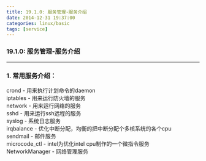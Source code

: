 ```yaml
---
title: 19.1.0: 服务管理-服务介绍
date: 2014-12-31 19:37:00
categories: linux/basic
tags: [service]
---
```

### 19.1.0: 服务管理-服务介绍

---

### 1. 常用服务介绍：
crond - 用来执行计划命令的daemon  
iptables - 用来运行防火墙的服务  
network - 用来运行网络的服务  
sshd - 用来运行ssh远程的服务  
syslog - 系统日志服务  
irqbalance - 优化中断分配，均衡的把中断分配个多核系统的各个cpu  
sendmail - 邮件服务  
microcode_ctl - intel为优化intel cpu制作的一个微指令服务  
NetworkManager - 网络管理服务  
